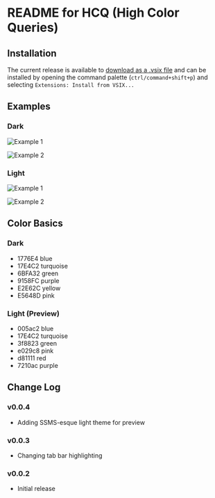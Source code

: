 # README for HCQ (High Color Queries)

## Installation
The current release is available to [download as a .vsix file](https://github.com/dzsquared/high-color-queries/releases/download/v0.0.4/hcq--high-color-queries--0.0.4.vsix) and can be installed by opening the command palette (`ctrl/command+shift+p`) and selecting `Extensions: Install from VSIX...`

## Examples
### Dark
![Example 1](https://raw.githubusercontent.com/dzsquared/high-color-queries/master/images/hcq_example1.PNG)

![Example 2](https://raw.githubusercontent.com/dzsquared/high-color-queries/master/images/hcq_example2.PNG)

### Light
![Example 1](https://raw.githubusercontent.com/dzsquared/high-color-queries/master/images/light_hcq_example1.PNG)

![Example 2](https://raw.githubusercontent.com/dzsquared/high-color-queries/master/images/light_hcq_example2.PNG)

## Color Basics
### Dark
- 1776E4 blue
- 17E4C2 turquoise
- 6BFA32 green
- 9158FC purple
- E2E62C yellow
- E5648D pink

### Light (Preview)
- 005ac2 blue
- 17E4C2 turquoise
- 3f8823 green
- e029c8 pink
- d81111 red
- 7210ac purple

## Change Log

### v0.0.4
- Adding SSMS-esque light theme for preview

### v0.0.3
- Changing tab bar highlighting

### v0.0.2
- Initial release
